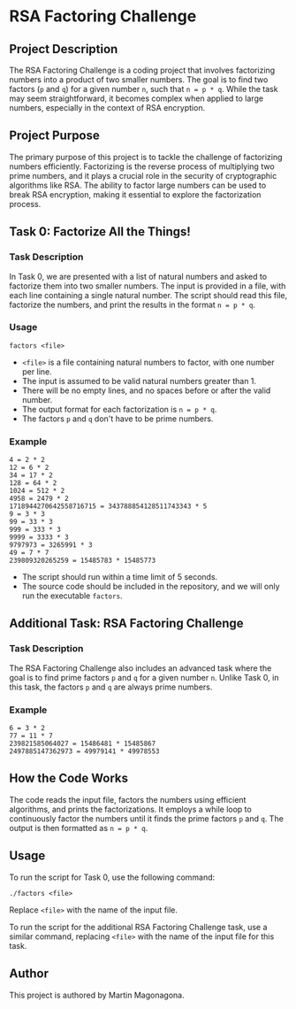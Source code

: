 # RSA Factoring Challenge

## Project Description

The RSA Factoring Challenge is a coding project that involves factorizing numbers into a product of two smaller numbers. The goal is to find two factors (`p` and `q`) for a given number `n`, such that `n = p * q`. While the task may seem straightforward, it becomes complex when applied to large numbers, especially in the context of RSA encryption.

## Project Purpose

The primary purpose of this project is to tackle the challenge of factorizing numbers efficiently. Factorizing is the reverse process of multiplying two prime numbers, and it plays a crucial role in the security of cryptographic algorithms like RSA. The ability to factor large numbers can be used to break RSA encryption, making it essential to explore the factorization process.

## Task 0: Factorize All the Things!

### Task Description

In Task 0, we are presented with a list of natural numbers and asked to factorize them into two smaller numbers. The input is provided in a file, with each line containing a single natural number. The script should read this file, factorize the numbers, and print the results in the format `n = p * q`.

### Usage

```shell
factors <file>
```

- `<file>` is a file containing natural numbers to factor, with one number per line.
- The input is assumed to be valid natural numbers greater than 1.
- There will be no empty lines, and no spaces before or after the valid number.
- The output format for each factorization is `n = p * q`.
- The factors `p` and `q` don't have to be prime numbers.

### Example

```shell
4 = 2 * 2
12 = 6 * 2
34 = 17 * 2
128 = 64 * 2
1024 = 512 * 2
4958 = 2479 * 2
1718944270642558716715 = 343788854128511743343 * 5
9 = 3 * 3
99 = 33 * 3
999 = 333 * 3
9999 = 3333 * 3
9797973 = 3265991 * 3
49 = 7 * 7
239809320265259 = 15485783 * 15485773
```

- The script should run within a time limit of 5 seconds.
- The source code should be included in the repository, and we will only run the executable `factors`.

## Additional Task: RSA Factoring Challenge

### Task Description

The RSA Factoring Challenge also includes an advanced task where the goal is to find prime factors `p` and `q` for a given number `n`. Unlike Task 0, in this task, the factors `p` and `q` are always prime numbers.

### Example

```shell
6 = 3 * 2
77 = 11 * 7
239821585064027 = 15486481 * 15485867
2497885147362973 = 49979141 * 49978553
```

## How the Code Works

The code reads the input file, factors the numbers using efficient algorithms, and prints the factorizations. It employs a while loop to continuously factor the numbers until it finds the prime factors `p` and `q`. The output is then formatted as `n = p * q`.

## Usage

To run the script for Task 0, use the following command:

```shell
./factors <file>
```

Replace `<file>` with the name of the input file.

To run the script for the additional RSA Factoring Challenge task, use a similar command, replacing `<file>` with the name of the input file for this task.

## Author

This project is authored by Martin Magonagona.

